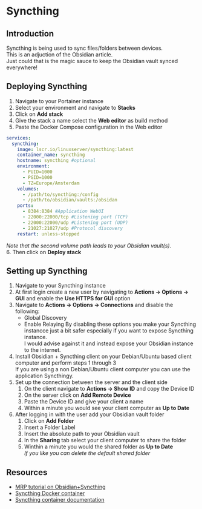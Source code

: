 # Syncthing

## Introduction
Syncthing is being used to sync files/folders between devices.  
This is an adjuction of the Obsidian article.  
Just could that is the magic sauce to keep the Obsidian vault synced everywhere!

## Deploying Syncthing
1. Navigate to your Portainer instance
2. Select your environment and navigate to **Stacks**
3. Click on **Add stack**
4. Give the stack a name select the **Web editor** as build method
5. Paste the Docker Compose configuration in the Web editor
```` yaml linenums="1" title="Syncthing Config"
services:
  syncthing:
    image: lscr.io/linuxserver/syncthing:latest
    container_name: syncthing
    hostname: syncthing #optional
    environment:
      - PUID=1000
      - PGID=1000
      - TZ=Europe/Amsterdam
    volumes:
      - /path/to/syncthing:/config
      - /path/to/obsidian/vaults:/obsidan
    ports:
      - 8384:8384 #Application WebUI
      - 22000:22000/tcp #Listening port (TCP)
      - 22000:22000/udp #Listening port (UDP)
      - 21027:21027/udp #Protocol discovery
    restart: unless-stopped
````
*Note that the second volume path leads to your Obsidian vault(s).*  
6. Then click on **Deploy stack**  
  
## Setting up Syncthing
1. Navigate to your Syncthing instance  
2. At first login create a new user by navigating to **Actions -> Options -> GUI** and enable the **Use HTTPS for GUI** option
3. Navigate to **Actions -> Options -> Connections** and disable the following:  
    - Global Discovery
    - Enable Relaying
    By disabling these options you make your Syncthing instancce just a bit safer especially if you want to expose Syncthing instance.  
    I would advise against it and instead expose your Obsidian instance to the internet.
4. Install Obsidian + Syncthing client on your Debian/Ubuntu based client computer and perform steps 1 through 3  
   If you are using a non Debian/Ubuntu client computer you can use the application Syncthingy.
5. Set up the connection between the server and the client side  
    1. On the client navigate to **Actions -> Show ID** and copy the Device ID
    2. On the server click on **Add Remote Device**
    3. Paste the Device ID and give your client a name
    4. Within a minute you would see your client computer as **Up to Date**
6. After logging in with the user add your Obsidian vault folder  
    1. Click on **Add Folder**
    2. Insert a Folder Label  
    3. Insert the absolute path to your Obsidian vault  
    4. In the **Sharing** tab select your client computer to share the folder
    5. Winthin a minute you would the shared folder as **Up to Date**  
*If you like you can delete the default shared folder*  
  
## Resources
- [MRP tutorial on Obsidian+Syncthing](https://www.youtube.com/watch?v=KVZmLjt270c)
- [Syncthing Docker container](https://fleet.linuxserver.io/image?name=linuxserver/syncthing)
- [Syncthing container documentation](https://docs.linuxserver.io/images/docker-syncthing/)